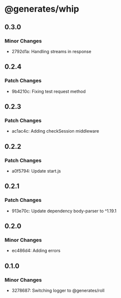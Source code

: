 # @generates/whip

## 0.3.0

### Minor Changes

- 2792d1a: Handling streams in response

## 0.2.4

### Patch Changes

- 9b4210c: Fixing test request method

## 0.2.3

### Patch Changes

- ac1ac4c: Adding checkSession middleware

## 0.2.2

### Patch Changes

- a0f5794: Update start.js

## 0.2.1

### Patch Changes

- 913e70c: Update dependency body-parser to ^1.19.1

## 0.2.0

### Minor Changes

- ec486d4: Adding errors

## 0.1.0

### Minor Changes

- 3278687: Switching logger to @generates/roll
